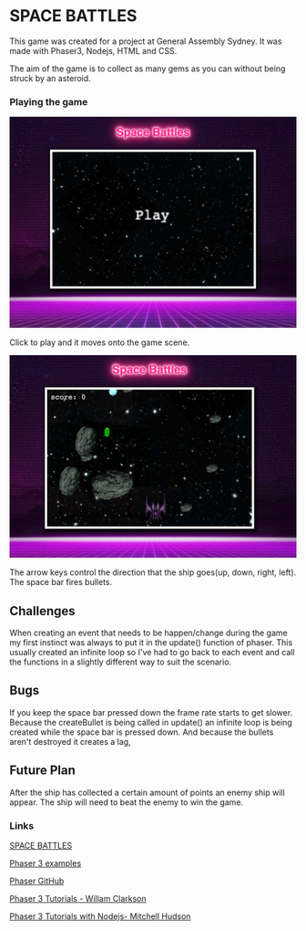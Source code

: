 # SPACE BATTLES

This game was created for a project at General Assembly Sydney. It was made with Phaser3, Nodejs, HTML and CSS.

The aim of the game is to collect as many gems as you can without being struck by an asteroid.

### Playing the game

![The game starts on a preload scene.](assets/preload.png)

Click to play and it moves onto the game scene.

![Game Scene](assets/gameScene.png)

The arrow keys control the direction that the ship goes(up, down, right, left). The space bar fires bullets.

## Challenges

When creating an event that needs to be happen/change during the game my first instinct was always to put it in the update() function of phaser. This usually created an infinite loop so I've had to go back to each event and call the functions in a slightly different way to suit the scenario.

## Bugs

If you keep the space bar pressed down the frame
rate starts to get slower.
Because the createBullet is being called in update() an infinite loop is being created while the space bar is pressed down. And because the bullets aren't destroyed it creates a lag,

## Future Plan

After the ship has collected a certain amount of points an enemy ship will appear. The ship will need to beat the enemy to win the game.

### Links

[SPACE BATTLES](https://staceybros.github.io/SpaceBattles/)

[Phaser 3 examples](https://phaser.io/examples)

[Phaser GitHub](https://github.com/photonstorm)

[Phaser 3 Tutorials - Willam Clarkson](https://www.youtube.com/channel/UCnw4nJg3VWgXz6itvH8NkgQ)

[Phaser 3 Tutorials with Nodejs- Mitchell Hudson](https://www.youtube.com/c/MitchellHudson/videos)
